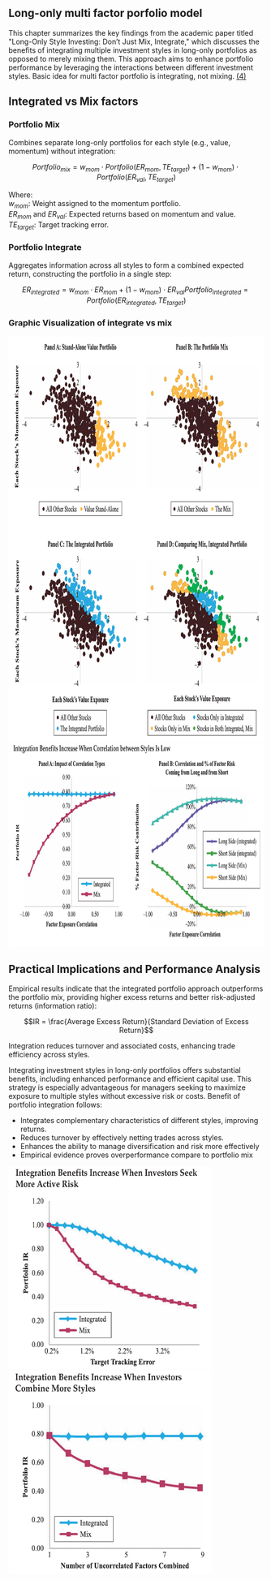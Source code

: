 ## Long-only multi factor porfolio model
This chapter summarizes the key findings from the academic paper titled "Long-Only Style Investing: Don’t Just Mix, Integrate," which discusses the benefits of integrating multiple investment styles in long-only portfolios as opposed to merely mixing them. This approach aims to enhance portfolio performance by leveraging the interactions between different investment styles. Basic idea for multi factor portfolio is integrating, not mixing. [(4)](https://www.aqr.com/Insights/Research/White-Papers/Long-Only-Style-Investing) 

## Integrated vs Mix factors

### Portfolio Mix
Combines separate long-only portfolios for each style (e.g., value, momentum) without integration:
```math
Portfolio_{mix} = w_{mom} \cdot Portfolio(ER_{mom}, TE_{target}) + (1 - w_{mom}) \cdot Portfolio(ER_{val}, TE_{target})
```
Where:   
$w_{mom}$: Weight assigned to the momentum portfolio.   
$ER_{mom}$ and $ER_{val}$: Expected returns based on momentum and value.   
$TE_{target}$: Target tracking error.    

### Portfolio Integrate
Aggregates information across all styles to form a combined expected return, constructing the portfolio in a single step:
```math
ER_{integrated} = w_{mom} \cdot ER_{mom} + (1 - w_{mom}) \cdot ER_{val}    
Portfolio_{integrated} = Portfolio(ER_{integrated}, TE_{target})
```
### Graphic Visualization of integrate vs mix
<div>
<img src="./image_chapter3/integrate1.png" width="800" height="800">
</div>

<div>
<img src="./image_chapter3/integrate2.png" width="800" height="400">
</div>



## Practical Implications and Performance Analysis
Empirical results indicate that the integrated portfolio approach outperforms the portfolio mix, providing higher excess returns and better risk-adjusted returns (information ratio):

```math
IR = \frac{Average Excess Return}{Standard Deviation of Excess Return}
```
Integration reduces turnover and associated costs, enhancing trade efficiency across styles.

Integrating investment styles in long-only portfolios offers substantial benefits, including enhanced performance and efficient capital use. This strategy is especially advantageous for managers seeking to maximize exposure to multiple styles without excessive risk or costs. Benefit of portfolio integration follows:
- Integrates complementary characteristics of different styles, improving returns.
- Reduces turnover by effectively netting trades across styles.
- Enhances the ability to manage diversification and risk more effectively
- Empirical evidence proves overperformance compare to portfolio mix

<div>
<img src="./image_chapter3/integrate3.png" width="400" height="400">
<img src="./image_chapter3/integrate4.png" width="400" height="400">
</div>



